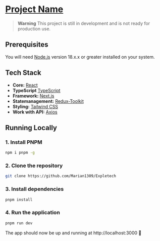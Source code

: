 # [Project Name](http://localhost:3000)

> **Warning**
> This project is still in development and is not ready for production use.

## Prerequisites

You will need [Node.js](https://nodejs.org) version 18.x.x or greater installed on your system.

## Tech Stack

- **Core:** [React](https://react.dev)
- **TypeScript** [TypeScript](https://www.typescriptlang.org)
- **Framework:** [Next.js](https://nextjs.org)
- **Statemanagement:** [Redux-Toolkit](https://redux-toolkit.js.org)
- **Styling:** [Tailwind CSS](https://tailwindcss.com)
- **Work with API:** [Axios](https://axios-http.com)

## Running Locally

### 1. Install PNPM

```bash
npm i pnpm -g
```

### 2. Clone the repository

```bash
git clone https://github.com/Marian1309/Expletech
```

### 3. Install dependencies

```bash
pnpm install
```

### 4. Run the application

```bash
pnpm run dev
```

The app should now be up and running at http://localhost:3000 🚀
